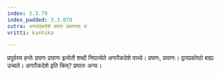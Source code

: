 ```yaml
---
index: 3.3.79
index_padded: 3.3.079
sutra: अगारएकदेशे प्रघणः प्रघाणाश् च
vritti: kashika

---
```

प्रपूर्वस्य हन्तेः प्रघणः प्रघाणः इत्येतौ शब्दौ निपात्येते अगारैकदेशे वाच्ये। प्रघणः, प्रघाणः। द्वारप्रकोष्ठो बाह्य उच्यते। अगारैकदेशे इति किम्? प्रघातः अन्यः।